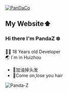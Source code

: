 [![PanDaCo](https://github.com/user-attachments/assets/26151098-d164-4a3f-8646-88440accaaf5)](https://panda-z-coding.github.io/)
## My Website⬆️
### Hi there I'm PandaZ :snowflake:

 👨‍💻 18 Years old Developer                            
 :earth_asia: I`m in Huizhou
- 🤯加油掉头发
- 🫠Come on,lose you hair
 
<img align='left' src="https://github-readme-stats.vercel.app/api?username=Panda-Z&show_icons=true&theme=gotham" alt="Panda-Z" />

